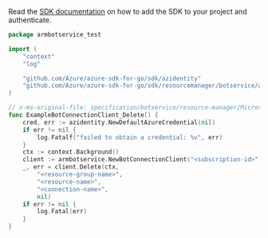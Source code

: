 Read the [SDK documentation](https://github.com/Azure/azure-sdk-for-go/blob/sdk%2Fresourcemanager%2Fbotservice%2Farmbotservice%2Fv0.2.0/sdk/resourcemanager/botservice/armbotservice/README.md) on how to add the SDK to your project and authenticate.

```go
package armbotservice_test

import (
	"context"
	"log"

	"github.com/Azure/azure-sdk-for-go/sdk/azidentity"
	"github.com/Azure/azure-sdk-for-go/sdk/resourcemanager/botservice/armbotservice"
)

// x-ms-original-file: specification/botservice/resource-manager/Microsoft.BotService/preview/2021-05-01-preview/examples/DeleteConnection.json
func ExampleBotConnectionClient_Delete() {
	cred, err := azidentity.NewDefaultAzureCredential(nil)
	if err != nil {
		log.Fatalf("failed to obtain a credential: %v", err)
	}
	ctx := context.Background()
	client := armbotservice.NewBotConnectionClient("<subscription-id>", cred, nil)
	_, err = client.Delete(ctx,
		"<resource-group-name>",
		"<resource-name>",
		"<connection-name>",
		nil)
	if err != nil {
		log.Fatal(err)
	}
}
```
